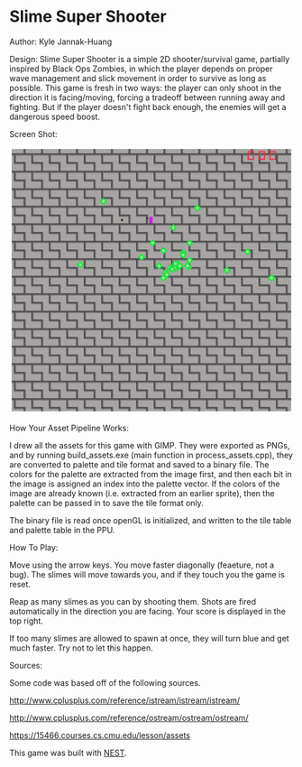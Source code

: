 # Slime Super Shooter

Author: Kyle Jannak-Huang

Design: Slime Super Shooter is a simple 2D shooter/survival game, partially inspired by Black Ops Zombies, in which the player depends on proper wave management and slick movement in order to survive as long as possible.
This game is fresh in two ways: the player can only shoot in the direction it is facing/moving, forcing a tradeoff between running away and fighting. 
But if the player doesn't fight back enough, the enemies will get a dangerous speed boost.

Screen Shot:

![Screen Shot](screenshot.png)

How Your Asset Pipeline Works:

I drew all the assets for this game with GIMP. They were exported as PNGs, and by running build_assets.exe (main function in process_assets.cpp),
they are converted to palette and tile format and saved to a binary file. The colors for the palette are extracted from the image first, and then
each bit in the image is assigned an index into the palette vector. If the colors of the image are already known (i.e. extracted from an earlier sprite),
then the palette can be passed in to save the tile format only.

The binary file is read once openGL is initialized, and written to the tile table and palette table in the PPU.

How To Play:

Move using the arrow keys. You move faster diagonally (feaeture, not a bug). The slimes will move towards you, and if they touch you the game is reset.

Reap as many slimes as you can by shooting them. Shots are fired automatically in the direction you are facing. Your score is displayed in the top right.

If too many slimes are allowed to spawn at once, they will turn blue and get much faster. Try not to let this happen.

Sources: 

Some code was based off of the following sources.

http://www.cplusplus.com/reference/istream/istream/istream/

http://www.cplusplus.com/reference/ostream/ostream/ostream/

https://15466.courses.cs.cmu.edu/lesson/assets

This game was built with [NEST](NEST.md).

